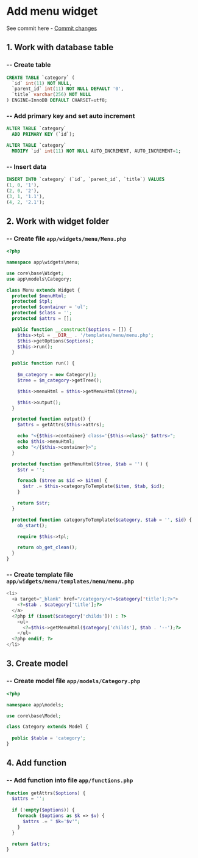 # Add menu widget

See commit here - [Commit changes](https://github.com/tonephp/tonephp/commit/fd6b5523f691cb75df51d423d018fd1fe8599474)

## 1. Work with database table

### -- Create table

```sql
CREATE TABLE `category` (
  `id` int(11) NOT NULL,
  `parent_id` int(11) NOT NULL DEFAULT '0',
  `title` varchar(256) NOT NULL
) ENGINE=InnoDB DEFAULT CHARSET=utf8;
```

### -- Add primary key and set auto increment

```sql
ALTER TABLE `category`
  ADD PRIMARY KEY (`id`);

ALTER TABLE `category`
  MODIFY `id` int(11) NOT NULL AUTO_INCREMENT, AUTO_INCREMENT=1;
```

### -- Insert data

```sql
INSERT INTO `category` (`id`, `parent_id`, `title`) VALUES
(1, 0, '1'),
(2, 0, '2'),
(3, 1, '1.1'),
(4, 2, '2.1');
```

## 2. Work with widget folder

### -- Create file `app/widgets/menu/Menu.php`

```php
<?php

namespace app\widgets\menu;

use core\base\Widget;
use app\models\Category;

class Menu extends Widget {
  protected $menuHtml;
  protected $tpl;
  protected $container = 'ul';
  protected $class = '';
  protected $attrs = [];

  public function __construct($options = []) {
    $this->tpl = __DIR__ . '/templates/menu/menu.php';
    $this->getOptions($options);
    $this->run();
  }

  public function run() {
    
    $m_category = new Category();
    $tree = $m_category->getTree();

    $this->menuHtml = $this->getMenuHtml($tree);

    $this->output();
  }

  protected function output() {
    $attrs = getAttrs($this->attrs);

    echo "<{$this->container} class='{$this->class}' $attrs>";
    echo $this->menuHtml;
    echo "</{$this->container}>";
  }

  protected function getMenuHtml($tree, $tab = '') {
    $str = '';

    foreach ($tree as $id => $item) {
      $str .= $this->categoryToTemplate($item, $tab, $id);
    }

    return $str;
  }

  protected function categoryToTemplate($category, $tab = '', $id) {
    ob_start();

    require $this->tpl;

    return ob_get_clean();
  }
}
```

### -- Create template file `app/widgets/menu/templates/menu/menu.php`

```php
<li>
  <a target="_blank" href="/category/<?=$category['title'];?>">
    <?=$tab . $category['title'];?>
  </a>
  <?php if (isset($category['childs'])) : ?>
    <ul>
      <?=$this->getMenuHtml($category['childs'], $tab . '--');?>
    </ul>
  <?php endif; ?>
</li>
```

## 3. Create model

### -- Create model file `app/models/Category.php`

```php
<?php

namespace app\models;

use core\base\Model;

class Category extends Model {
  
  public $table = 'category';
}
```

## 4. Add function

### -- Add function into file `app/functions.php`

```php
function getAttrs($options) {
  $attrs = '';
  
  if (!empty($options)) {
    foreach ($options as $k => $v) {
      $attrs .= " $k='$v'";
    }
  }

  return $attrs;
}
```


